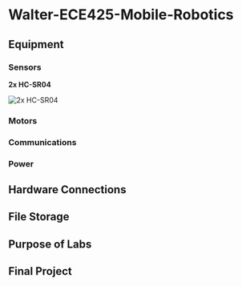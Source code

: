 # Walter-ECE425-Mobile-Robotics
## Equipment

### Sensors
**2x HC-SR04**

![2x HC-SR04](https://cdn.sparkfun.com//assets/parts/1/3/5/0/8/15569-Ultrasonic_Distance_Sensor_-_HC-SR04-01a.jpg)

### Motors

### Communications

### Power

## Hardware Connections

## File Storage

## Purpose of Labs

## Final Project
